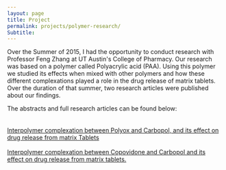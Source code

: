 ```yaml
---
layout: page
title: Project
permalink: projects/polymer-research/
Subtitle:
---
```

Over the Summer of 2015, I had the opportunity to conduct research with Professor Feng Zhang at UT Austin's College of Pharmacy.
Our research was based on a polymer called Polyacrylic acid (PAA). Using this polymer we studied its effects when mixed with other polymers and how these different complexations played a role in the drug release of matrix tablets. Over the duration of that summer, two research articles were published about our findings.


The abstracts and full research articles can be found below:
<br> <br/>
<br> [Interpolymer complexation between Polyox and Carbopol, and its effect on drug release from matrix Tablets](http://www.jpharmsci.org/article/S0022-35491641456-5/pdf) <br/>
<br> [Interpolymer complexation between Copovidone and Carbopol and its effect on drug release from matrix tablets.](https://www.ncbi.nlm.nih.gov/pubmed/27599027) <br/>
